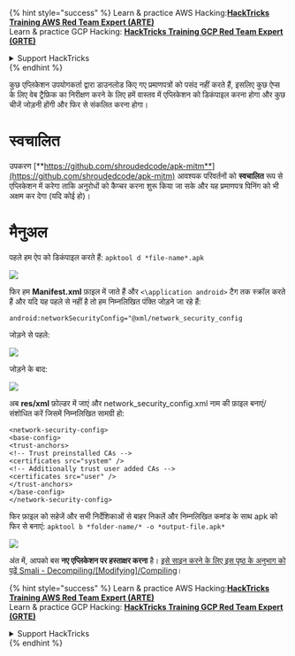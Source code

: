 {% hint style="success" %}
Learn & practice AWS Hacking:<img src="/.gitbook/assets/arte.png" alt="" data-size="line">[**HackTricks Training AWS Red Team Expert (ARTE)**](https://training.hacktricks.xyz/courses/arte)<img src="/.gitbook/assets/arte.png" alt="" data-size="line">\
Learn & practice GCP Hacking: <img src="/.gitbook/assets/grte.png" alt="" data-size="line">[**HackTricks Training GCP Red Team Expert (GRTE)**<img src="/.gitbook/assets/grte.png" alt="" data-size="line">](https://training.hacktricks.xyz/courses/grte)

<details>

<summary>Support HackTricks</summary>

* Check the [**subscription plans**](https://github.com/sponsors/carlospolop)!
* **Join the** 💬 [**Discord group**](https://discord.gg/hRep4RUj7f) or the [**telegram group**](https://t.me/peass) or **follow** us on **Twitter** 🐦 [**@hacktricks\_live**](https://twitter.com/hacktricks\_live)**.**
* **Share hacking tricks by submitting PRs to the** [**HackTricks**](https://github.com/carlospolop/hacktricks) and [**HackTricks Cloud**](https://github.com/carlospolop/hacktricks-cloud) github repos.

</details>
{% endhint %}

कुछ एप्लिकेशन उपयोगकर्ता द्वारा डाउनलोड किए गए प्रमाणपत्रों को पसंद नहीं करते हैं, इसलिए कुछ ऐप्स के लिए वेब ट्रैफ़िक का निरीक्षण करने के लिए हमें वास्तव में एप्लिकेशन को डिकंपाइल करना होगा और कुछ चीजें जोड़नी होंगी और फिर से संकलित करना होगा।

# स्वचालित

उपकरण [**https://github.com/shroudedcode/apk-mitm**](https://github.com/shroudedcode/apk-mitm) आवश्यक परिवर्तनों को **स्वचालित** रूप से एप्लिकेशन में करेगा ताकि अनुरोधों को कैप्चर करना शुरू किया जा सके और यह प्रमाणपत्र पिनिंग को भी अक्षम कर देगा (यदि कोई हो)।

# मैनुअल

पहले हम ऐप को डिकंपाइल करते हैं: `apktool d *file-name*.apk`

![](../../.gitbook/assets/img9.png)

फिर हम **Manifest.xml** फ़ाइल में जाते हैं और `<\application android>` टैग तक स्क्रॉल करते हैं और यदि यह पहले से नहीं है तो हम निम्नलिखित पंक्ति जोड़ने जा रहे हैं:

`android:networkSecurityConfig="@xml/network_security_config`

जोड़ने से पहले:

![](../../.gitbook/assets/img10.png)

जोड़ने के बाद:

![](../../.gitbook/assets/img11.png)

अब **res/xml** फ़ोल्डर में जाएं और network\_security\_config.xml नाम की फ़ाइल बनाएं/संशोधित करें जिसमें निम्नलिखित सामग्री हो:
```markup
<network-security-config>
<base-config>
<trust-anchors>
<!-- Trust preinstalled CAs -->
<certificates src="system" />
<!-- Additionally trust user added CAs -->
<certificates src="user" />
</trust-anchors>
</base-config>
</network-security-config>
```
फिर फ़ाइल को सहेजें और सभी निर्देशिकाओं से बाहर निकलें और निम्नलिखित कमांड के साथ apk को फिर से बनाएं: `apktool b *folder-name/* -o *output-file.apk*`

![](../../.gitbook/assets/img12.png)

अंत में, आपको बस **नए एप्लिकेशन पर हस्ताक्षर करना** है। [इसे साइन करने के लिए इस पृष्ठ के अनुभाग को पढ़ें Smali - Decompiling/\[Modifying\]/Compiling](smali-changes.md#sing-the-new-apk)।

{% hint style="success" %}
Learn & practice AWS Hacking:<img src="/.gitbook/assets/arte.png" alt="" data-size="line">[**HackTricks Training AWS Red Team Expert (ARTE)**](https://training.hacktricks.xyz/courses/arte)<img src="/.gitbook/assets/arte.png" alt="" data-size="line">\
Learn & practice GCP Hacking: <img src="/.gitbook/assets/grte.png" alt="" data-size="line">[**HackTricks Training GCP Red Team Expert (GRTE)**<img src="/.gitbook/assets/grte.png" alt="" data-size="line">](https://training.hacktricks.xyz/courses/grte)

<details>

<summary>Support HackTricks</summary>

* Check the [**subscription plans**](https://github.com/sponsors/carlospolop)!
* **Join the** 💬 [**Discord group**](https://discord.gg/hRep4RUj7f) or the [**telegram group**](https://t.me/peass) or **follow** us on **Twitter** 🐦 [**@hacktricks\_live**](https://twitter.com/hacktricks\_live)**.**
* **Share hacking tricks by submitting PRs to the** [**HackTricks**](https://github.com/carlospolop/hacktricks) and [**HackTricks Cloud**](https://github.com/carlospolop/hacktricks-cloud) github repos.

</details>
{% endhint %}
